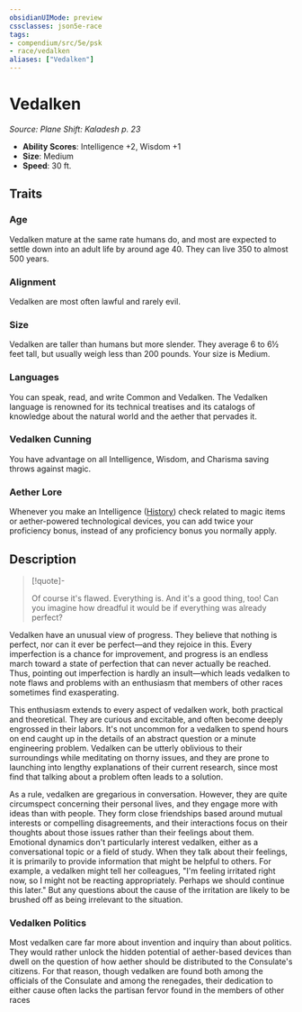 ```yaml
---
obsidianUIMode: preview
cssclasses: json5e-race
tags:
- compendium/src/5e/psk
- race/vedalken
aliases: ["Vedalken"]
---
```

# Vedalken
*Source: Plane Shift: Kaladesh p. 23*  

- **Ability Scores**: Intelligence +2, Wisdom +1
- **Size**: Medium
- **Speed**: 30 ft.

## Traits

### Age

Vedalken mature at the same rate humans do, and most are expected to settle down into an adult life by around age 40. They can live 350 to almost 500 years.

### Alignment

Vedalken are most often lawful and rarely evil.

### Size

Vedalken are taller than humans but more slender. They average 6 to 6½ feet tall, but usually weigh less than 200 pounds. Your size is Medium.

### Languages

You can speak, read, and write Common and Vedalken. The Vedalken language is renowned for its technical treatises and its catalogs of knowledge about the natural world and the aether that pervades it.

### Vedalken Cunning

You have advantage on all Intelligence, Wisdom, and Charisma saving throws against magic.

### Aether Lore

Whenever you make an Intelligence ([History](/Systems/5e/rules/skills.md#History)) check related to magic items or aether-powered technological devices, you can add twice your proficiency bonus, instead of any proficiency bonus you normally apply.

## Description

> [!quote]-  
> 
> Of course it's flawed. Everything is. And it's a good thing, too! Can you imagine how dreadful it would be if everything was already perfect?

Vedalken have an unusual view of progress. They believe that nothing is perfect, nor can it ever be perfect—and they rejoice in this. Every imperfection is a chance for improvement, and progress is an endless march toward a state of perfection that can never actually be reached. Thus, pointing out imperfection is hardly an insult—which leads vedalken to note flaws and problems with an enthusiasm that members of other races sometimes find exasperating.

This enthusiasm extends to every aspect of vedalken work, both practical and theoretical. They are curious and excitable, and often become deeply engrossed in their labors. It's not uncommon for a vedalken to spend hours on end caught up in the details of an abstract question or a minute engineering problem. Vedalken can be utterly oblivious to their surroundings while meditating on thorny issues, and they are prone to launching into lengthy explanations of their current research, since most find that talking about a problem often leads to a solution.

As a rule, vedalken are gregarious in conversation. However, they are quite circumspect concerning their personal lives, and they engage more with ideas than with people. They form close friendships based around mutual interests or compelling disagreements, and their interactions focus on their thoughts about those issues rather than their feelings about them. Emotional dynamics don't particularly interest vedalken, either as a conversational topic or a field of study. When they talk about their feelings, it is primarily to provide information that might be helpful to others. For example, a vedalken might tell her colleagues, "I'm feeling irritated right now, so I might not be reacting appropriately. Perhaps we should continue this later." But any questions about the cause of the irritation are likely to be brushed off as being irrelevant to the situation.

### Vedalken Politics

Most vedalken care far more about invention and inquiry than about politics. They would rather unlock the hidden potential of aether-based devices than dwell on the question of how aether should be distributed to the Consulate's citizens. For that reason, though vedalken are found both among the officials of the Consulate and among the renegades, their dedication to either cause often lacks the partisan fervor found in the members of other races